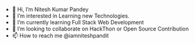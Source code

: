 - 👋 Hi, I’m Nitesh Kumar Pandey
- 👀 I’m interested in Learning new Technologies.
- 🌱 I’m currently learning Full Stack Web Development
- 💞️ I’m looking to collaborate on HackThon or Open Source Contribution
- 📫 How to reach me @iamniteshpandit

<!---
IAMNITESHPANDIT/IAMNITESHPANDIT is a ✨ special ✨ repository because its `README.md` (this file) appears on your GitHub profile.
You can click the Preview link to take a look at your changes.
--->

